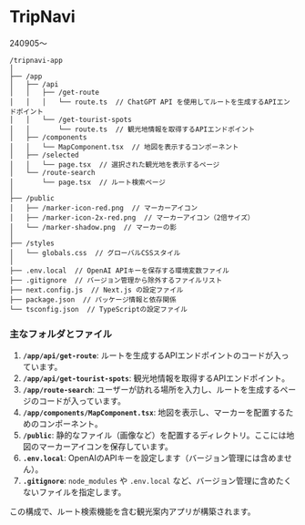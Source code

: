 # TripNavi
240905〜


```
/tripnavi-app
│
├── /app
│   ├── /api
│   │   ├── /get-route
│   │   │   └── route.ts  // ChatGPT API を使用してルートを生成するAPIエンドポイント
│   │   └── /get-tourist-spots
│   │       └── route.ts  // 観光地情報を取得するAPIエンドポイント
│   ├── /components
│   │   └── MapComponent.tsx  // 地図を表示するコンポーネント
│   ├── /selected
│   │   └── page.tsx  // 選択された観光地を表示するページ
│   └── /route-search
│       └── page.tsx  // ルート検索ページ
│
├── /public
│   ├── /marker-icon-red.png  // マーカーアイコン
│   ├── /marker-icon-2x-red.png  // マーカーアイコン（2倍サイズ）
│   └── /marker-shadow.png  // マーカーの影
│
├── /styles
│   └── globals.css  // グローバルCSSスタイル
│
├── .env.local  // OpenAI APIキーを保存する環境変数ファイル
├── .gitignore  // バージョン管理から除外するファイルリスト
├── next.config.js  // Next.js の設定ファイル
├── package.json  // パッケージ情報と依存関係
└── tsconfig.json  // TypeScriptの設定ファイル
```

### 主なフォルダとファイル

1. **`/app/api/get-route`**: ルートを生成するAPIエンドポイントのコードが入っています。
2. **`/app/api/get-tourist-spots`**: 観光地情報を取得するAPIエンドポイント。
3. **`/app/route-search`**: ユーザーが訪れる場所を入力し、ルートを生成するページのコードが入っています。
4. **`/app/components/MapComponent.tsx`**: 地図を表示し、マーカーを配置するためのコンポーネント。
5. **`/public`**: 静的なファイル（画像など）を配置するディレクトリ。ここには地図のマーカーアイコンを保存しています。
6. **`.env.local`**: OpenAIのAPIキーを設定します（バージョン管理には含めません）。
7. **`.gitignore`**: `node_modules` や `.env.local` など、バージョン管理に含めたくないファイルを指定します。

この構成で、ルート検索機能を含む観光案内アプリが構築されます。